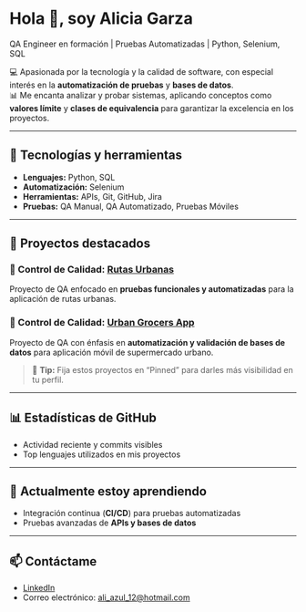 # Hola 👋, soy Alicia Garza

QA Engineer en formación | Pruebas Automatizadas | Python, Selenium, SQL

💻 Apasionada por la tecnología y la calidad de software, con especial interés en la **automatización de pruebas** y **bases de datos**.  
📊 Me encanta analizar y probar sistemas, aplicando conceptos como **valores límite** y **clases de equivalencia** para garantizar la excelencia en los proyectos.

---

## 🔧 Tecnologías y herramientas

- **Lenguajes:** Python, SQL  
- **Automatización:** Selenium  
- **Herramientas:** APIs, Git, GitHub, Jira  
- **Pruebas:** QA Manual, QA Automatizado, Pruebas Móviles  

---

## 📂 Proyectos destacados

### 🚌 Control de Calidad: [Rutas Urbanas](https://github.com/Alice-252/qa-project-Urban-Routes-es)  
Proyecto de QA enfocado en **pruebas funcionales y automatizadas** para la aplicación de rutas urbanas.

### 🛒 Control de Calidad: [Urban Grocers App](https://github.com/Alice-252/qa-project-Urban-Grocers-app-es)  
Proyecto de QA con énfasis en **automatización y validación de bases de datos** para aplicación móvil de supermercado urbano.

> 🔹 **Tip:** Fija estos proyectos en “Pinned” para darles más visibilidad en tu perfil.

---

## 📊 Estadísticas de GitHub
- Actividad reciente y commits visibles  
- Top lenguajes utilizados en mis proyectos  

---

## 🌱 Actualmente estoy aprendiendo
- Integración continua (**CI/CD**) para pruebas automatizadas  
- Pruebas avanzadas de **APIs y bases de datos**  

---

## 📫 Contáctame
- [LinkedIn](https://www.linkedin.com/in/alicia-garza-9705a3386)  
- Correo electrónico: ali_azul_12@hotmail.com  
